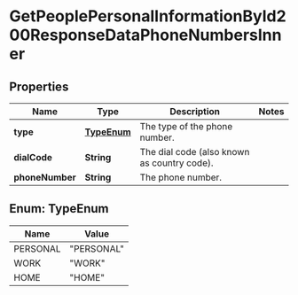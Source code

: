 

# GetPeoplePersonalInformationById200ResponseDataPhoneNumbersInner


## Properties

| Name | Type | Description | Notes |
|------------ | ------------- | ------------- | -------------|
|**type** | [**TypeEnum**](#TypeEnum) | The type of the phone number. |  |
|**dialCode** | **String** | The dial code (also known as country code). |  |
|**phoneNumber** | **String** | The phone number. |  |



## Enum: TypeEnum

| Name | Value |
|---- | -----|
| PERSONAL | &quot;PERSONAL&quot; |
| WORK | &quot;WORK&quot; |
| HOME | &quot;HOME&quot; |



